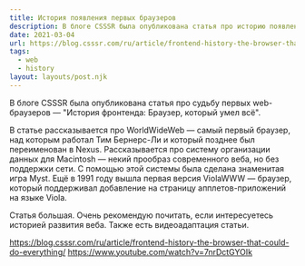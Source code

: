 ```yaml
---
title: История появления первых браузеров
description: В блоге CSSSR была опубликована статья про историю появления и развития первых браузеров
date: 2021-03-04
url: https://blog.csssr.com/ru/article/frontend-history-the-browser-that-could-do-everything/
tags:
  - web
  - history
layout: layouts/post.njk
---
```

В блоге CSSSR была опубликована статья про судьбу первых web-браузеров — "История фронтенда: Браузер, который умел всё".

В статье рассказывается про WorldWideWeb — самый первый браузер, над которым работал Тим Бернерс-Ли и который позднее был переименован в Nexus. Рассказывается про систему организации данных для Macintosh — некий прообраз современного веба, но без поддержки сети. С помощью этой системы была сделана знаменитая игра Myst. Ещё в 1991 году вышла первая версия ViolaWWW — браузер, который поддерживал добавление на страницу апплетов-приложений на языке Viola.

Статья большая. Очень рекомендую почитать, если интересуетесь историей развития веба. Также есть видеоадаптация статьи.

https://blog.csssr.com/ru/article/frontend-history-the-browser-that-could-do-everything/
https://www.youtube.com/watch?v=7nrDctGYOIk
